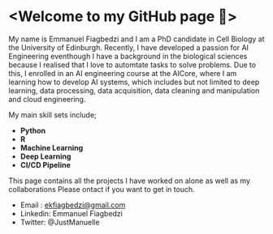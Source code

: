 # <Welcome to  my GitHub page 👋>

My name is Emmanuel Fiagbedzi and I am a PhD candidate in Cell Biology at the University of Edinburgh. Recently, I have developed a passion for AI Engineering eventhough I have a background in the biological sciences because I realised that I love to automtate tasks to solve problems. Due to this, I enrolled in an AI engineering course at the AICore, where I am learning how to develop AI systems, which includes but not limited to deep learning, data processing, data acquisition, data cleaning and manipulation and cloud engineering.

My main skill sets include;
* **Python**
* **R**
* **Machine Learning**
* **Deep Learning**
* **CI/CD Pipeline**

This page contains all the projects I have worked on alone as well as my collaborations
Please ontact if you want to get in touch.

* Email : ekfiagbedzi@gmail.com
* Linkedin: Emmanuel Fiagbedzi
* Twitter: @JustManuelle
